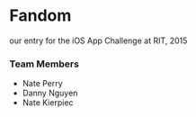 # Fandom
our entry for the iOS App Challenge at RIT, 2015

### Team Members
- Nate Perry
- Danny Nguyen
- Nate Kierpiec
